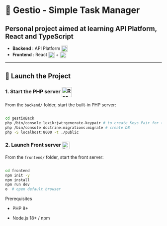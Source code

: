 # 📝 Gestio - Simple Task Manager

## Personal project aimed at learning API Platform, React and TypeScript

- **Backend** : API Platform <img src="https://api-platform.com/images/logos/Logo_Circle%20webby%20blue%20light.svg" alt="API Platform" width="20" style="vertical-align:middle;"/>
- **Frontend** : React <img src="https://upload.wikimedia.org/wikipedia/commons/a/a7/React-icon.svg" alt="React" width="20" style="vertical-align:middle;"/> + <img src="https://upload.wikimedia.org/wikipedia/commons/4/4c/Typescript_logo_2020.svg" alt="React" width="20" style="vertical-align:middle;"/>

---

## 🚀 Launch the Project

### 1. Start the PHP server <img src="https://www.php.net/images/logos/new-php-logo.svg" alt="React" width="32" style="vertical-align:middle;"/>

From the `backend/` folder, start the built-in PHP server:

```bash

cd gestioBack
php /bin/console lexik:jwt:generate-keypair # to create Keys Pair for the Auth, optionally you can do with openssl command
php /bin/console doctrine:migrations:migrate # create DB
php -S localhost:8000 -t ./public

```

### 2. Launch Front server <img src="https://upload.wikimedia.org/wikipedia/commons/f/f1/Vitejs-logo.svg" alt="React" width="24" style="vertical-align:middle;"/>

From the `frontend/` folder, start the front server:

```bash

cd frontend
npm init -y       
npm install        
npm run dev        
o  # open default browser
```

Prerequisites

- PHP 8+

- Node.js 18+ / npm
